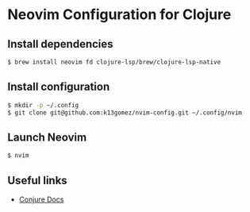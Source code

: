 # Neovim Configuration for Clojure

## Install dependencies

```bash
$ brew install neovim fd clojure-lsp/brew/clojure-lsp-native
```

## Install configuration

```bash
$ mkdir -p ~/.config
$ git clone git@github.com:k13gomez/nvim-config.git ~/.config/nvim
```

## Launch Neovim

```bash
$ nvim
```

## Useful links

- [Conjure Docs](https://github.com/Olical/conjure/blob/master/doc/conjure.txt)
